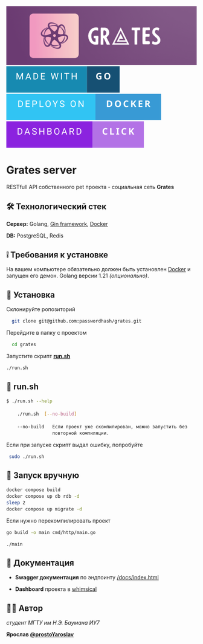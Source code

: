 
<!--![Logo](./assets/logo.png)-->
<img src="./assets/logo_header_ex.png" alt="drawing" width="700"/>
<!--<img src="./assets/DOCKER.webp" width="200" />-->
<a href="https://golang.com"><img src="./assets/made-with-go.svg" alt="drawing" /></a>
<a href="https://docker.com"><img src="./assets/deploys-on-docker.svg" alt="drawing" /></a>
<a href="https://whimsical.com/grates-project-HUPjJLnDj5TiGTHt15ZHzm"><img src="./assets/dashboard-click.svg" alt="drawing" /></a>

# Grates server

RESTfull API собственного pet проекта - социальная сеть **Grates**

## 🛠️ Технологический стек

**Сервер:** Golang, [Gin framework](https://github.com/gin-gonic/gin), [Docker](https://www.docker.com/)


**DB:** PostgreSQL, Redis


## ❕ Требования к установке

На вашем компьютере обязательно должен быть установлен [Docker](https://www.docker.com/) и запущен его демон. Golang версии 1.21 *(опционально)*.


## 💾 Установка

Склонируйте ропозиторий

```bash
  git clone git@github.com:passwordhash/grates.git
```

Перейдите в папку с проектом

```bash
  cd grates
```

Запустите скрипт [**run.sh**](#run-sh)

```bash
./run.sh 
```

## 🚀 <a name="run-sh"></a>run.sh
```bash
$ ./run.sh --help

    ./run.sh  [--no-build]

    --no-build   Если проект уже скомпилирован, можно запустить без
                 повторной компиляции.
```

Если при запуске скрипт выдал ошибку, попробуйте

```bash
 sudo ./run.sh
```

## 🚀 Запуск вручную

```bash
docker compose build 
docker compose up db rdb -d
sleep 2
docker compose up migrate -d
```

Если нужно перекомпилировать проект

```bash
go build -o main cmd/http/main.go
```

```bash
./main
```

## 📄 Документация

- **Swagger документация** по эндпоинту [/docs/index.html](http://localhost:8000/docs/index.html)

- **Dashboard** проекта в [whimsical](https://whimsical.com/grates-project-HUPjJLnDj5TiGTHt15ZHzm)

## 🙋‍♂️ Автор

*студент МГТУ им Н.Э. Баумана ИУ7*

**Ярослав [@prostoYaroslav](https://t.me/prostoYaroslav)**

